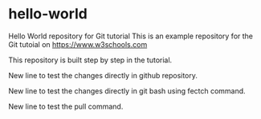 # hello-world
Hello World repository for Git tutorial
This is an example repository for the Git tutoial on https://www.w3schools.com

This repository is built step by step in the tutorial.

New line to test the changes directly in github repository.

New line to test the changes directly in git bash using fectch command.

New line to test the pull command.
